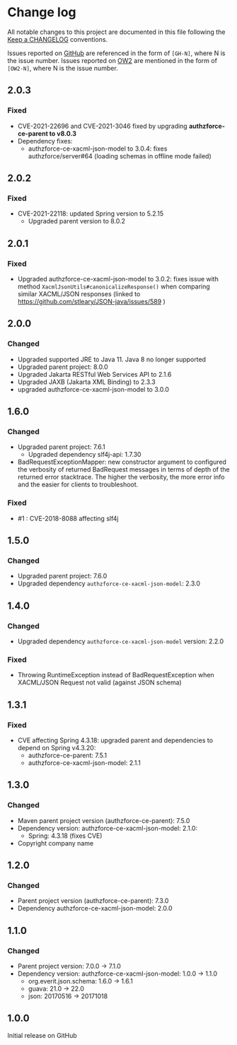 # Change log
All notable changes to this project are documented in this file following the [Keep a CHANGELOG](http://keepachangelog.com) conventions. 

Issues reported on [GitHub](https://github.com/authzforce/core/issues) are referenced in the form of `[GH-N]`, where N is the issue number. Issues reported on [OW2](https://jira.ow2.org/browse/AUTHZFORCE/) are mentioned in the form of `[OW2-N]`, where N is the issue number.


## 2.0.3
### Fixed
- CVE-2021-22696 and CVE-2021-3046 fixed by upgrading **authzforce-ce-parent to v8.0.3**
- Dependency fixes:
	- authzforce-ce-xacml-json-model to 3.0.4: fixes authzforce/server#64 (loading schemas in offline mode failed)


## 2.0.2
### Fixed
- CVE-2021-22118: updated Spring version to 5.2.15
  - Upgraded parent version to 8.0.2


## 2.0.1
### Fixed
- Upgraded authzforce-ce-xacml-json-model to 3.0.2: fixes issue with method `XacmlJsonUtils#canonicalizeResponse()` when comparing similar XACML/JSON responses (linked to https://github.com/stleary/JSON-java/issues/589 )


## 2.0.0
### Changed
- Upgraded supported JRE to Java 11. Java 8 no longer supported
- Upgraded parent project: 8.0.0
- Upgraded Jakarta RESTful Web Services API to 2.1.6
- Upgraded JAXB (Jakarta XML Binding) to 2.3.3
- upgraded authzforce-ce-xacml-json-model to 3.0.0


## 1.6.0
### Changed
- Upgraded parent project: 7.6.1
	- Upgraded dependency slf4j-api: 1.7.30
- BadRequestExceptionMapper: new constructor argument to configured the verbosity of returned BadRequest messages in terms of depth of the returned error stacktrace. The higher the verbosity, the more error info and the easier for clients to troubleshoot.


### Fixed
- #1 : CVE-2018-8088 affecting slf4j


## 1.5.0
### Changed
- Upgraded parent project: 7.6.0
- Upgraded dependency `authzforce-ce-xacml-json-model`: 2.3.0


## 1.4.0
### Changed
- Upgraded dependency `authzforce-ce-xacml-json-model` version: 2.2.0

### Fixed
- Throwing RuntimeException instead of BadRequestException when XACML/JSON Request not valid (against JSON schema)


## 1.3.1
### Fixed
- CVE affecting Spring 4.3.18: upgraded parent and dependencies to depend on Spring v4.3.20:
	- authzforce-ce-parent: 7.5.1
	- authzforce-ce-xacml-json-model: 2.1.1
	

## 1.3.0
### Changed
- Maven parent project version (authzforce-ce-parent): 7.5.0
- Dependency version: authzforce-ce-xacml-json-model: 2.1.0:
	- Spring: 4.3.18 (fixes CVE)
- Copyright company name


## 1.2.0
### Changed
- Parent project version (authzforce-ce-parent): 7.3.0
- Dependency authzforce-ce-xacml-json-model: 2.0.0


## 1.1.0
### Changed
- Parent project version: 7.0.0 -> 7.1.0
- Dependency version: authzforce-ce-xacml-json-model: 1.0.0 -> 1.1.0
	- org.everit.json.schema: 1.6.0 -> 1.6.1
	- guava: 21.0 -> 22.0
	- json: 20170516 -> 20171018


## 1.0.0
Initial release on GitHub

